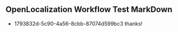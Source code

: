 ## OpenLocalization Workflow Test MarkDown
* 1793832d-5c90-4a56-8cbb-87074d599bc3 
thanks!<!--HONumber=Mar16_HO2-->
